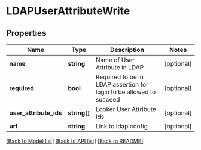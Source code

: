 # LDAPUserAttributeWrite

## Properties
Name | Type | Description | Notes
------------ | ------------- | ------------- | -------------
**name** | **string** | Name of User Attribute in LDAP | [optional] 
**required** | **bool** | Required to be in LDAP assertion for login to be allowed to succeed | [optional] 
**user_attribute_ids** | **string[]** | Looker User Attribute Ids | [optional] 
**url** | **string** | Link to ldap config | [optional] 

[[Back to Model list]](../README.md#documentation-for-models) [[Back to API list]](../README.md#documentation-for-api-endpoints) [[Back to README]](../README.md)


